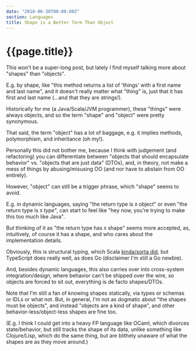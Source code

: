 ```yaml
---
date: "2018-06-30T00:00:00Z"
section: Languages
title: Shape is a Better Term Than Object
---
```


{{page.title}}
==============

This won't be a super-long post, but lately I find myself talking more about "shapes" than "objects".

E.g. by shape, like "this method returns a list of 'things' with a first name and last name", and it doesn't really matter what "thing" is, just that it has first and last name (...and that they are strings!).

Historically for me (a Java/Scala/JVM programmer), these "things" were always objects, and so the term "shape" and "object" were pretty synonymous.

That said, the term "object" has a lot of baggage, e.g. it implies methods, polymorphism, and inheritance (oh my!).

Personally this did not bother me, because I think with judgement (and refactoring) you can differentiate between "objects that should encapsulate behavior" vs. "objects that are just data" (DTOs), and, in theory, not make a mess of things by abusing/misusing OO (and nor have to abstain from OO entirely).

However, "object" can still be a trigger phrase, which "shape" seems to avoid.

E.g. in dynamic languages, saying "the return type is `X` object" or even "the return type is `X` *type*", can start to feel like "hey now, you're trying to make this too much like Java".

But thinking of it as "the return type has `X` shape" seems more accepted, as, intuitively, of course it has a shape, and who cares about the implementation details.

Obviously, this is structural typing, which Scala [kinda/sorta did](/2011/10/04/why-no-one-uses-scala-structural-typing.html), but TypeScript does really well, as does Go (disclaimer I'm still a Go newbie).

And, besides dynamic languages, this also carries over into cross-system integration/design, where behavior can't be shipped over the wire, so objects are forced to sit out, everything is de facto shapes/DTOs.

Note that I'm still a fan of knowing shapes statically, via types or schemas or IDLs or what not. But, in general, I'm not as dogmatic about "the shapes must be objects", and instead "objects are a kind of shape", and other behavior-less/object-less shapes are fine too.

(E.g. I think I could get into a heavy FP language like OCaml, which divorces state/behavior, but still tracks the shape of its data, unlike something like Clojure/Lisp, which do the same thing, but are blithely unaware of what the shapes are as they move around.)


